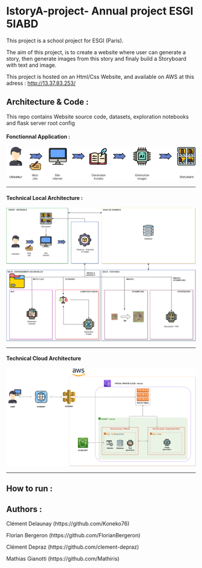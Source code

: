 # IstoryA-project- Annual project ESGI 5IABD
This project is a school project for ESGI (Paris).

The aim of this project, is to create a website where user can generate a story, then generate images from this story and finaly build a Storyboard with text and image.

This project is hosted on an Html/Css Website, and available on AWS at this adress :  http://13.37.83.253/

## Architecture & Code :
This repo contains Website source code, datasets, exploration notebooks and flask server root config 

#### Fonctionnal Application :


![](img/Functional_Scheme.png)
***********************************


#### Technical Local Architecture :


![](img/Technical_Local_Architecture.png)
***********************************


#### Technical Cloud Architecture


![](img/Technical_Cloud_Architecture.png )
***********************************

## How to run :


## Authors : 
<p>Clément Delaunay (https://github.com/Koneko76)</p>
<p>Florian Bergeron (https://github.com/FlorianBergeron)</p>
<p>Clément Depraz (https://github.com/clement-depraz)</p>
<p>Mathias Gianotti (https://github.com/Mathiris)</p>
